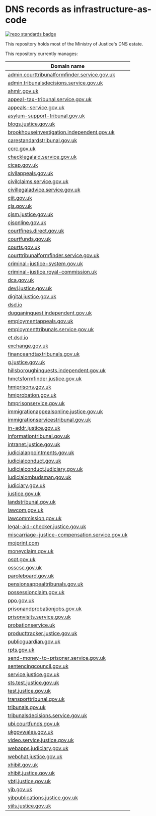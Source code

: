 # DNS records as infrastructure-as-code

[![repo standards badge](https://img.shields.io/badge/dynamic/json?color=blue&style=for-the-badge&logo=github&label=MoJ%20Compliant&query=%24.result&url=https%3A%2F%2Foperations-engineering-reports.cloud-platform.service.justice.gov.uk%2Fapi%2Fv1%2Fcompliant_public_repositories%2Fdns-iac)](https://operations-engineering-reports.cloud-platform.service.justice.gov.uk/public-github-repositories.html#dns-iac "Link to report")

This repository holds most of the Ministry of Justice's DNS estate.

This repository currently manages:

| Domain name                                                                                                                                                            |
| ---------------------------------------------------------------------------------------------------------------------------------------------------------------------- |
| [admin.courttribunalformfinder.service.gov.uk](https://github.com/ministryofjustice/dns-iac/blob/main/terraform/admin.courttribunalformfinder.service.gov.uk.tf)       |
| [admin.tribunalsdecisions.service.gov.uk](https://github.com/ministryofjustice/dns-iac/blob/main/terraform/admin.tribunalsdecisions.service.gov.uk.tf)                 |
| [ahmlr.gov.uk](https://github.com/ministryofjustice/dns-iac/blob/main/terraform/ahmlr.gov.uk.tf)                                                                       |
| [appeal-tax-tribunal.service.gov.uk](https://github.com/ministryofjustice/dns-iac/blob/main/terraform/appeal-tax-tribunal.service.gov.uk.tf)                           |
| [appeals-service.gov.uk](https://github.com/ministryofjustice/dns-iac/blob/main/terraform/appeals-service.gov.uk.tf)                                                   |
| [asylum-support-tribunal.gov.uk](https://github.com/ministryofjustice/dns-iac/blob/main/terraform/asylum-support-tribunal.gov.uk.tf)                                   |
| [blogs.justice.gov.uk](https://github.com/ministryofjustice/dns-iac/blob/main/terraform/blogs.justice.gov.uk.tf)                                                       |
| [brookhouseinvestigation.independent.gov.uk](https://github.com/ministryofjustice/dns-iac/blob/main/terraform/brookhouseinvestigation.independent.gov.uk.tf)           |
| [carestandardstribunal.gov.uk](https://github.com/ministryofjustice/dns-iac/blob/main/terraform/carestandardstribunal.gov.uk.tf)                                       |
| [ccrc.gov.uk](https://github.com/ministryofjustice/dns-iac/blob/main/terraform/ccrc.gov.uk.tf)                                                                         |
| [checklegalaid.service.gov.uk](https://github.com/ministryofjustice/dns-iac/blob/main/terraform/checklegalaid.service.gov.uk.tf)                                       |
| [cicap.gov.uk](https://github.com/ministryofjustice/dns-iac/blob/main/terraform/cicap.gov.uk.tf)                                                                       |
| [civilappeals.gov.uk](https://github.com/ministryofjustice/dns-iac/blob/main/terraform/civilappeals.gov.uk.tf)                                                         |
| [civilclaims.service.gov.uk](https://github.com/ministryofjustice/dns-iac/blob/main/terraform/civilclaims.service.gov.uk.tf)                                           |
| [civillegaladvice.service.gov.uk](https://github.com/ministryofjustice/dns-iac/blob/main/terraform/civillegaladvice.service.gov.uk.tf)                                 |
| [cjit.gov.uk](https://github.com/ministryofjustice/dns-iac/blob/main/terraform/cjit.gov.uk.tf)                                                                         |
| [cjs.gov.uk](https://github.com/ministryofjustice/dns-iac/blob/main/terraform/cjs.gov.uk.tf)                                                                           |
| [cjsm.justice.gov.uk](https://github.com/ministryofjustice/dns-iac/blob/main/terraform/cjsm.justice.gov.uk.tf)                                                         |
| [cjsonline.gov.uk](https://github.com/ministryofjustice/dns-iac/blob/main/terraform/cjsonline.gov.uk.tf)                                                               |
| [courtfines.direct.gov.uk](https://github.com/ministryofjustice/dns-iac/blob/main/terraform/courtfines.direct.gov.uk.tf)                                               |
| [courtfunds.gov.uk](https://github.com/ministryofjustice/dns-iac/blob/main/terraform/courtfunds.gov.uk.tf)                                                             |
| [courts.gov.uk](https://github.com/ministryofjustice/dns-iac/blob/main/terraform/courts.gov.uk.tf)                                                                     |
| [courttribunalformfinder.service.gov.uk](https://github.com/ministryofjustice/dns-iac/blob/main/terraform/courttribunalformfinder.service.gov.uk.tf)                   |
| [criminal-justice-system.gov.uk](https://github.com/ministryofjustice/dns-iac/blob/main/terraform/criminal-justice-system.gov.uk.tf)                                   |
| [criminal-justice.royal-commission.uk](https://github.com/ministryofjustice/dns-iac/blob/main/terraform/criminal-justice.royal-commission.uk.tf)                       |
| [dca.gov.uk](https://github.com/ministryofjustice/dns-iac/blob/main/terraform/dca.gov.uk.tf)                                                                           |
| [devl.justice.gov.uk](https://github.com/ministryofjustice/dns-iac/blob/main/terraform/devl.justice.gov.uk.tf)                                                         |
| [digital.justice.gov.uk](https://github.com/ministryofjustice/dns-iac/blob/main/terraform/digital.justice.gov.uk.tf)                                                   |
| [dsd.io](https://github.com/ministryofjustice/dns-iac/blob/main/terraform/dsd.io.tf)                                                                                   |
| [dugganinquest.independent.gov.uk](https://github.com/ministryofjustice/dns-iac/blob/main/terraform/dugganinquest.independent.gov.uk.tf)                               |
| [employmentappeals.gov.uk](https://github.com/ministryofjustice/dns-iac/blob/main/terraform/employmentappeals.gov.uk.tf)                                               |
| [employmenttribunals.service.gov.uk](https://github.com/ministryofjustice/dns-iac/blob/main/terraform/employmenttribunals.service.gov.uk.tf)                           |
| [et.dsd.io](https://github.com/ministryofjustice/dns-iac/blob/main/terraform/et.dsd.io.tf)                                                                             |
| [exchange.gov.uk](https://github.com/ministryofjustice/dns-iac/blob/main/terraform/exchange.gov.uk.tf)                                                                 |
| [financeandtaxtribunals.gov.uk](https://github.com/ministryofjustice/dns-iac/blob/main/terraform/financeandtaxtribunals.gov.uk.tf)                                     |
| [g.justice.gov.uk](https://github.com/ministryofjustice/dns-iac/blob/main/terraform/g.justice.gov.uk.tf)                                                               |
| [hillsboroughinquests.independent.gov.uk](https://github.com/ministryofjustice/dns-iac/blob/main/terraform/hillsboroughinquests.independent.gov.uk.tf)                 |
| [hmctsformfinder.justice.gov.uk](https://github.com/ministryofjustice/dns-iac/blob/main/terraform/hmctsformfinder.justice.gov.uk.tf)                                   |
| [hmiprisons.gov.uk](https://github.com/ministryofjustice/dns-iac/blob/main/terraform/hmiprisons.gov.uk.tf)                                                             |
| [hmiprobation.gov.uk](https://github.com/ministryofjustice/dns-iac/blob/main/terraform/hmiprobation.gov.uk.tf)                                                         |
| [hmprisonservice.gov.uk](https://github.com/ministryofjustice/dns-iac/blob/main/terraform/hmprisonservice.gov.uk.tf)                                                   |
| [immigrationappealsonline.justice.gov.uk](https://github.com/ministryofjustice/dns-iac/blob/main/terraform/immigrationappealsonline.justice.gov.uk.tf)                 |
| [immigrationservicestribunal.gov.uk](https://github.com/ministryofjustice/dns-iac/blob/main/terraform/immigrationservicestribunal.gov.uk.tf)                           |
| [in-addr.justice.gov.uk](https://github.com/ministryofjustice/dns-iac/blob/main/terraform/in-addr.justice.gov.uk.tf)                                                   |
| [informationtribunal.gov.uk](https://github.com/ministryofjustice/dns-iac/blob/main/terraform/informationtribunal.gov.uk.tf)                                           |
| [intranet.justice.gov.uk](https://github.com/ministryofjustice/dns-iac/blob/main/terraform/intranet.justice.gov.uk.tf)                                                 |
| [judicialappointments.gov.uk](https://github.com/ministryofjustice/dns-iac/blob/main/terraform/judicialappointments.gov.uk.tf)                                         |
| [judicialconduct.gov.uk](https://github.com/ministryofjustice/dns-iac/blob/main/terraform/judicialconduct.gov.uk.tf)                                                   |
| [judicialconduct.judiciary.gov.uk](https://github.com/ministryofjustice/dns-iac/blob/main/terraform/judicialconduct.judiciary.gov.uk.tf)                               |
| [judicialombudsman.gov.uk](https://github.com/ministryofjustice/dns-iac/blob/main/terraform/judicialombudsman.gov.uk.tf)                                               |
| [judiciary.gov.uk](https://github.com/ministryofjustice/dns-iac/blob/main/terraform/judiciary.gov.uk.tf)                                                               |
| [justice.gov.uk](https://github.com/ministryofjustice/dns-iac/blob/main/terraform/justice.gov.uk.tf)                                                                   |
| [landstribunal.gov.uk](https://github.com/ministryofjustice/dns-iac/blob/main/terraform/landstribunal.gov.uk.tf)                                                       |
| [lawcom.gov.uk](https://github.com/ministryofjustice/dns-iac/blob/main/terraform/lawcom.gov.uk.tf)                                                                     |
| [lawcommission.gov.uk](https://github.com/ministryofjustice/dns-iac/blob/main/terraform/lawcommission.gov.uk.tf)                                                       |
| [legal-aid-checker.justice.gov.uk](https://github.com/ministryofjustice/dns-iac/blob/main/terraform/legal-aid-checker.justice.gov.uk.tf)                               |
| [miscarriage-justice-compensation.service.gov.uk](https://github.com/ministryofjustice/dns-iac/blob/main/terraform/miscarriage-justice-compensation.service.gov.uk.tf) |
| [mojprint.com](https://github.com/ministryofjustice/dns-iac/blob/main/terraform/mojprint.com.tf)                                                                       |
| [moneyclaim.gov.uk](https://github.com/ministryofjustice/dns-iac/blob/main/terraform/moneyclaim.gov.uk.tf)                                                             |
| [ospt.gov.uk](https://github.com/ministryofjustice/dns-iac/blob/main/terraform/ospt.gov.uk.tf)                                                                         |
| [osscsc.gov.uk](https://github.com/ministryofjustice/dns-iac/blob/main/terraform/osscsc.gov.uk.tf)                                                                     |
| [paroleboard.gov.uk](https://github.com/ministryofjustice/dns-iac/blob/main/terraform/paroleboard.gov.uk.tf)                                                           |
| [pensionsappealtribunals.gov.uk](https://github.com/ministryofjustice/dns-iac/blob/main/terraform/pensionsappealtribunals.gov.uk.tf)                                   |
| [possessionclaim.gov.uk](https://github.com/ministryofjustice/dns-iac/blob/main/terraform/possessionclaim.gov.uk.tf)                                                   |
| [ppo.gov.uk](https://github.com/ministryofjustice/dns-iac/blob/main/terraform/ppo.gov.uk.tf)                                                                           |
| [prisonandprobationjobs.gov.uk](https://github.com/ministryofjustice/dns-iac/blob/main/terraform/prisonandprobationjobs.gov.uk.tf)                                     |
| [prisonvisits.service.gov.uk](https://github.com/ministryofjustice/dns-iac/blob/main/terraform/prisonvisits.service.gov.uk.tf)                                         |
| [probationservice.uk](https://github.com/ministryofjustice/dns-iac/blob/main/terraform/probationservice.uk.tf)                                                         |
| [producttracker.justice.gov.uk](https://github.com/ministryofjustice/dns-iac/blob/main/terraform/producttracker.justice.gov.uk.tf)                                     |
| [publicguardian.gov.uk](https://github.com/ministryofjustice/dns-iac/blob/main/terraform/publicguardian.gov.uk.tf)                                                     |
| [rpts.gov.uk](https://github.com/ministryofjustice/dns-iac/blob/main/terraform/rpts.gov.uk.tf)                                                                         |
| [send-money-to-prisoner.service.gov.uk](https://github.com/ministryofjustice/dns-iac/blob/main/terraform/send-money-to-prisoner.service.gov.uk.tf)                     |
| [sentencingcouncil.gov.uk](https://github.com/ministryofjustice/dns-iac/blob/main/terraform/sentencingcouncil.gov.uk.tf)                                               |
| [service.justice.gov.uk](https://github.com/ministryofjustice/dns-iac/blob/main/terraform/service.justice.gov.uk.tf)                                                   |
| [sts.test.justice.gov.uk](https://github.com/ministryofjustice/dns-iac/blob/main/terraform/sts.test.justice.gov.uk.tf)                                                 |
| [test.justice.gov.uk](https://github.com/ministryofjustice/dns-iac/blob/main/terraform/test.justice.gov.uk.tf)                                                         |
| [transporttribunal.gov.uk](https://github.com/ministryofjustice/dns-iac/blob/main/terraform/transporttribunal.gov.uk.tf)                                               |
| [tribunals.gov.uk](https://github.com/ministryofjustice/dns-iac/blob/main/terraform/tribunals.gov.uk.tf)                                                               |
| [tribunalsdecisions.service.gov.uk](https://github.com/ministryofjustice/dns-iac/blob/main/terraform/tribunalsdecisions.service.gov.uk.tf)                             |
| [ubi.courtfunds.gov.uk](https://github.com/ministryofjustice/dns-iac/blob/main/terraform/ubi.courtfunds.gov.uk.tf)                                                     |
| [ukgovwales.gov.uk](https://github.com/ministryofjustice/dns-iac/blob/main/terraform/ukgovwales.gov.uk.tf)                                                             |
| [video.service.justice.gov.uk](https://github.com/ministryofjustice/dns-iac/blob/main/terraform/video.service.justice.gov.uk.tf)                                       |
| [webapps.judiciary.gov.uk](https://github.com/ministryofjustice/dns-iac/blob/main/terraform/webapps.judiciary.gov.uk.tf)                                               |
| [webchat.justice.gov.uk](https://github.com/ministryofjustice/dns-iac/blob/main/terraform/webchat.justice.gov.uk.tf)                                                   |
| [xhibit.gov.uk](https://github.com/ministryofjustice/dns-iac/blob/main/terraform/xhibit.gov.uk.tf)                                                                     |
| [xhibit.justice.gov.uk](https://github.com/ministryofjustice/dns-iac/blob/main/terraform/xhibit.justice.gov.uk.tf)                                                     |
| [ybtj.justice.gov.uk](https://github.com/ministryofjustice/dns-iac/blob/main/terraform/ybtj.justice.gov.uk.tf)                                                         |
| [yjb.gov.uk](https://github.com/ministryofjustice/dns-iac/blob/main/terraform/yjb.gov.uk.tf)                                                                           |
| [yjbpublications.justice.gov.uk](https://github.com/ministryofjustice/dns-iac/blob/main/terraform/yjbpublications.justice.gov.uk.tf)                                   |
| [yjils.justice.gov.uk](https://github.com/ministryofjustice/dns-iac/blob/main/terraform/yjils.justice.gov.uk.tf)                                                       |

